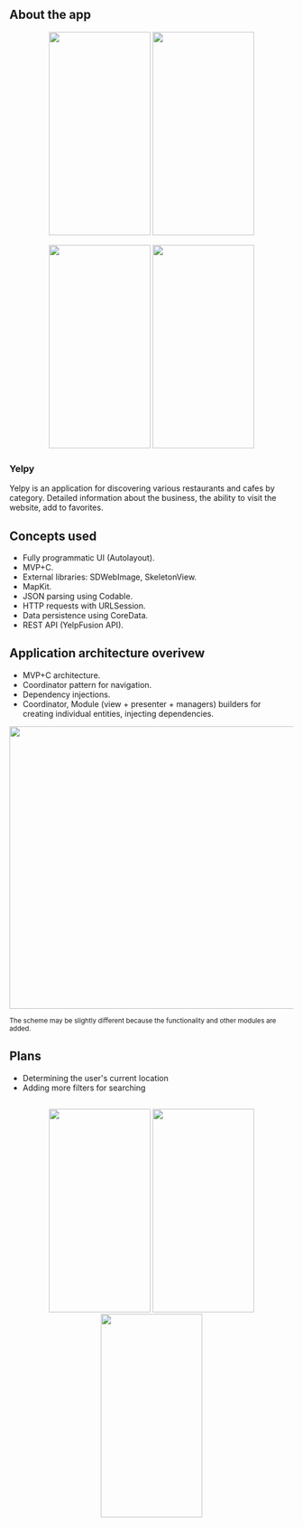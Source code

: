 ## About the app

<p align="center">
<img height=360 width=180 src="https://user-images.githubusercontent.com/53051473/183468499-4283b252-3e8b-4d25-8613-c88f581e3da6.png">
<img height=360 width=180 src="https://user-images.githubusercontent.com/53051473/183468509-c6fe9305-9540-4cdb-b1a3-85b1871f53d0.png">
</p>
<p align="center">
<img height=360 width=180 src="https://user-images.githubusercontent.com/53051473/183468524-bacddee0-4044-4706-9c58-4596ab5dd28e.png">
<img height=360 width=180 src="https://user-images.githubusercontent.com/53051473/183468535-2b52e43c-46c1-4830-902c-b313ba4a7d14.png">
</p>

### Yelpy

Yelpy is an application for discovering various restaurants and cafes by category. Detailed information about the business, the ability to visit the website, add to favorites. 

## Concepts used

* Fully programmatic UI (Autolayout).
* MVP+C.
* External libraries: SDWebImage, SkeletonView.
* MapKit.
* JSON parsing using Codable.
* HTTP requests with URLSession.
* Data persistence using CoreData.
* REST API (YelpFusion API).

## Application architecture overivew

* MVP+C architecture.
* Coordinator pattern for navigation.
* Dependency injections.
* Coordinator, Module (view + presenter + managers) builders for creating individual entities, injecting dependencies.
<p align="center">
<img height=500 width=800 src="https://user-images.githubusercontent.com/53051473/186411868-19dfd330-09dc-4e23-ab8d-0b6f7cac2e73.png">
</p>
<sup>The scheme may be slightly different because the functionality and other modules are added.</sup>

## Plans

- Determining the user's current location
- Adding more filters for searching

##
<p align="center">
<img height=360 width=180 src="https://user-images.githubusercontent.com/53051473/183468437-ce40224d-cafd-4c5f-b7e3-50d31b6f0f3c.gif">
<img height=360 width=180 src="https://user-images.githubusercontent.com/53051473/183468459-9a8b6fef-d149-41fa-93f7-b6b0b48b67c9.gif">
<img height=360 width=180 src="https://user-images.githubusercontent.com/53051473/183468483-2d6aa7a2-b6aa-4d96-9842-676c39ad1240.gif">
</p>
